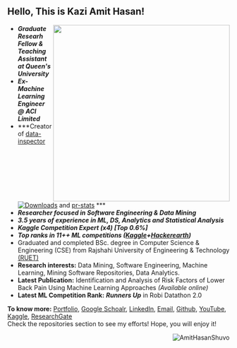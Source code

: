 ## Hello, This is Kazi Amit Hasan!

[<img align="right" width="400" src="https://github-readme-stats.vercel.app/api?username=AmitHasanShuvo&show_icons=true"/>](https://github.com/AmitHasanShuvo/)


- ***Graduate Researh Fellow & Teaching Assistant at Queen's University***
- ***Ex-Machine Learning Engineer @ ACI Limited***
- ***Creator of [data-inspector](https://pypi.org/project/data-inspector/)  [![Downloads](https://static.pepy.tech/personalized-badge/data-inspector?period=total&units=international_system&left_color=black&right_color=brightgreen&left_text=Downloads)](https://pepy.tech/project/data-inspector) and [pr-stats](https://pypi.org/project/pr-stats/) ***
- ***Researcher focused in Software Engineering & Data Mining***
- ***3.5 years of experience in ML, DS, Analytics and Statistical Analysis***
- ***Kaggle Competition Expert (x4) [Top 0.6%]***
- ***Top ranks in 11++ ML competitions ([Kaggle](https://www.kaggle.com/amithasanshuvo)+[Hackerearth](https://www.hackerearth.com/@kaziamit))***
- Graduated and completed BSc. degree in Computer Science & Engineering (CSE) from Rajshahi University of Engineering & Technology [(RUET)](https://www.ruet.ac.bd/)
- **Research interests:** Data Mining, Software Engineering, Machine Learning, Mining Software Repositories, Data Analytics.
- **Latest Publication:** Identification and Analysis of Risk Factors of Lower Back Pain Using Machine Learning Approaches *(Available online)*
- **Latest ML Competition Rank:** ***Runners Up*** in Robi Datathon 2.0


**To know more:**  [Portfolio](https://amithasanshuvo.github.io/), [Google Schoalr](https://scholar.google.com/citations?user=t9ko5DMAAAAJ&hl=en), [LinkedIn](https://www.linkedin.com/in/kazi-amit-hasan/), [Email](mailto:kaziamithasan89@gmail.com), [Github](https://github.com/AmitHasanShuvo), [YouTube](https://www.youtube.com/channel/UCES_2FWYQbgyikzxCQ_oOVQ?view_as=subscriber), [Kaggle](https://www.kaggle.com/amithasanshuvo), [ResearchGate](https://www.researchgate.net/profile/Kazi_Amit_Hasan)
<br/>
Check the repositories section to see my efforts! Hope, you will enjoy it!
<br/>
<p><img align='right' src="https://komarev.com/ghpvc/?username=AmitHasanShuvo" alt="AmitHasanShuvo" /> </p>
